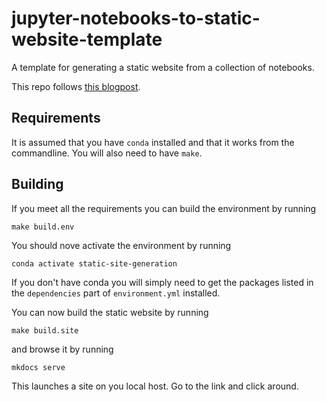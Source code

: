 # jupyter-notebooks-to-static-website-template
A template for generating a static website from a collection of notebooks.

This repo follows [this blogpost](http://mikkelhartmann.dk/2019/05/14/static-website-from-jupyter-notebooks.html). 

## Requirements
It is assumed that you have `conda` installed and that it works from the commandline. You will also need to have `make`. 

## Building
If you meet all the requirements you can build the environment by running

    make build.env

You should nove activate the environment by running

    conda activate static-site-generation

If you don't have conda you will simply need to get the packages listed in the `dependencies` part of `environment.yml` installed.

You can now build the static website by running

    make build.site

and browse it by running 

    mkdocs serve

This launches a site on you local host. Go to the link and click around.
